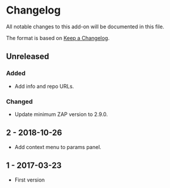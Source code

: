 # Changelog
All notable changes to this add-on will be documented in this file.

The format is based on [Keep a Changelog](https://keepachangelog.com/en/1.0.0/).

## Unreleased
### Added
- Add info and repo URLs.

### Changed
- Update minimum ZAP version to 2.9.0.

## 2 - 2018-10-26

- Add context menu to params panel.

## 1 - 2017-03-23

- First version

